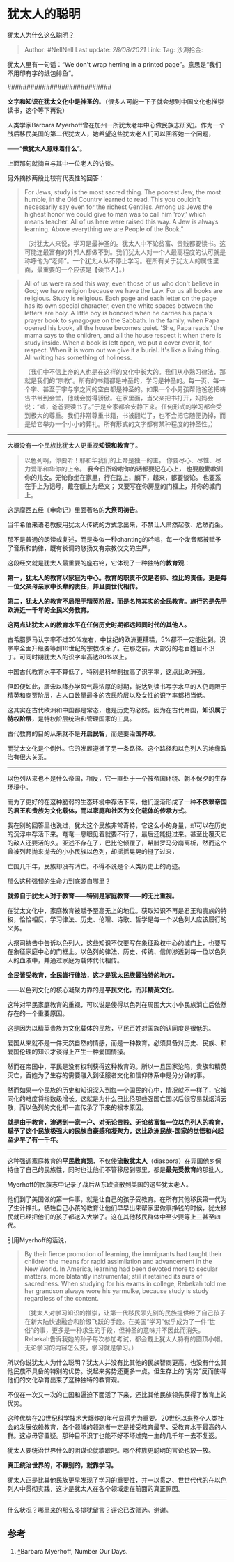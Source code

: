 # 犹太人的聪明
[犹太人为什么这么聪明？](https://www.zhihu.com/question/19597316/answer/1627431992)

> Author: #NellNell
> Last update: *28/08/2021*
> Link:
> Tag:
> 沙海拾金:

犹太人里有一句话：“We don't wrap herring in a printed page”。意思是“我们不用印有字的纸包鲱鱼”。

###########################

**文字和知识在犹太文化中是神圣的**。（很多人可能一下子就会想到中国文化也推崇读书，这个等下再说）

人类学家Barbara Myerhoff曾在加州一所犹太老年中心做民族志研究[1](#ref_1)。作为一个战后移民美国的第二代犹太人，她希望这些犹太老人们可以回答她一个问题，

——“**做犹太人意味着什么**”。

上面那句就摘自与其中一位老人的访谈。

另外摘抄两段比较有代表性的回答：

> For Jews, study is the most sacred thing. The poorest Jew, the most humble, in the Old Country learned to read. This you couldn't necessarily say even for the richest Gentiles. Among us Jews the highest honor we could give to man was to call him 'rov,' which means teacher. All of us here were raised this way. A Jew is always learning. Above everything we are People of the Book."
>
> （对犹太人来说，学习是最神圣的。犹太人中不论贫富、贵贱都要读书。这可能连最富有的外邦人都做不到。我们犹太人对一个人最高程度的认可就是称呼他为“老师”。一个犹太人从不停止学习。在所有关于犹太人的属性里面，最重要的一个应该是【读书人】。）

> All of us were raised this way, even those of us who don't believe in God; we have religion because we have the Law. For us all books are religious. Study is religious. Each page and each letter on the page has its own special character, even the white spaces between the letters are holy. A little boy is honored when he carries his papa's prayer book to synagogue on the Sabbath. In the family, when Papa opened his book, all the house becomes quiet. 'She, Papa reads,' the mama says to the children, and all the house respect it when there is study inside. When a book is left open, we put a cover over it, for respect. When it is worn out we give it a burial. It's like a living thing. All writing has something of holiness.
>
> （我们中不信上帝的人也是在这样的文化中长大的。我们从小熟习律法，那就是我们的“宗教”。所有的书籍都是神圣的，学习是神圣的。每一页、每一个字、甚至于字与字之间的空白都是神圣的。如果一个小男孩帮他爸爸把祷告书带到会堂，他就会觉得骄傲。在家里面，当父亲把书打开，妈妈会说：“嘘，爸爸要读书了。”于是全家都会安静下来。任何形式的学习都会受到极大的尊重。我们非常尊重书籍，书被翻烂了，也不会把它随便扔掉，而是给它举办一个小小的葬礼。所有形式的文字都有某种程度的神圣性。）

---

大概没有一个民族比犹太人更重视**知识和教育**了。

> 以色列啊，你要听！耶和华我们的上帝是独一的主。 你要尽心、尽性、尽力爱耶和华你的上帝。 **我今日所吩咐你的话都要记在心上， 也要殷勤教训你的儿女。无论你坐在家里，行在路上，躺下，起来，都要谈论。 也要系在手上为记号，戴在额上为经文； 又要写在你房屋的门框上，并你的城门上**。

这是摩西五经《申命记》里面著名的**大祭司祷告**。

当年希伯来语老教授用犹太人传统的方式念出来，不禁让人肃然起敬、危然而坐。

那不是普通的朗读或复述，而是类似一种chanting的吟唱，每一个发音都被赋予了音乐和韵律，既有长调的悠扬又有宗教仪文的庄严。

这段经文就是犹太人最重要的座右铭，它体现了一种独特的**教育观**：

**第一，犹太人的教育以家庭为中心。教育的职责不仅是老师、拉比的责任，更是每一位父亲母亲家中长辈的责任，并且要世代相传。**

**第二，犹太人的教育不局限于精英阶层，而是名符其实的全民教育。施行的是先于欧洲近一千年的全民义务教育。**

**这两点让犹太人的教育水平在任何历史时期都远超同时代的其他人。**

古希腊罗马认字率不过20%左右，中世纪的欧洲更糟糕，5%都不一定能达到。识字率全面升级要等到16世纪的宗教改革了。在那之前，大部分的老百姓目不识丁。可同时期犹太人的识字率高达80%以上。

中国古代教育水平不算低了，特别是科举制拉高了识字率，这点比欧洲强。

但即便如此，唐宋以降办学风气最浓厚的时期，能达到读书写字水平的人仍局限于精英和商贾阶层，占人口数量最多的农民阶层以及女性的识字率都相当低。

这其实在古代欧洲和中国都是常态，也是历史的必然。因为在古代帝国，**知识属于特权阶层**，是特权阶层统治和管理国家的工具。

古代教育的目的从来就不是**开启民智**，而是要**治国养政**。

而犹太文化是个例外。它的发展遵循了另一条路径。这个路径和以色列人的地缘政治有很大关系。

---

以色列从来也不是什么帝国，相反，它一直处于一个被帝国环绕、朝不保夕的生存环境中。

而为了更好的在这种脆弱的生态环境中存活下来，他们逐渐形成了一种**不依赖帝国的君王和贵族为文化载体，而以家庭和社区为文化载体的传承方式**。

我在别的回答里也说过，犹太这个民族非常奇特，它这么小的身量，却可以在历史的沉浮中存活下来。奄奄一息眼见着就要不行了，最后还能挺过来。甚至比覆灭它的敌人还要活的久。亚述不存在了，巴比伦倾覆了，希腊罗马分崩离析，然而这个曾被列邦抛来抛去的小小民族以色列，却摇摇晃晃的挺了过来，

亡国几千年，民族却没有消亡。不得不说是个人类历史上的奇迹。

那么这种强韧的生命力到底源自哪里？

**就源自于犹太人对于教育——特别是家庭教育——的无比重视。**

在犹太文化中，家庭教育被赋予至高无上的地位。获取知识不再是君王和贵族的特权，恰恰相反，学习律法、历史、伦理、诗歌、哲学是每一个以色列人应该履行的义务。

大祭司祷告中告诉以色列人，这些知识不仅要写在象征政权中心的城门上，也要写在象征家庭中心的门框上。以色列的律法、历史、传统、信仰渗透到每一位以色列人的血液中，并通过家庭为载体代代相传。

**全民皆受教育，全民皆行律法，这才是犹太民族最独特的地方。**

——以色列文化的核心凝聚力靠的是**平民文化**，而非**精英文化**。

这种对平民家庭教育的重视，可以说是使得以色列在周围大大小小民族消亡后依然存在的一个重要原因。

这是因为以精英贵族为文化载体的民族，平民百姓对国族的认同度是很低的。

爱国从来就不是一件天然自然的情感，而是一种教育。必须具备对历史、民族、和爱国伦理的知识才谈得上产生一种爱国情操。

然而在帝国中，平民是没有权利获得这种教育的。所以一旦国家沦陷，贵族和精英灭亡，百姓为了生存的需要融入到征服者文化和信仰体系中是分分钟的事。

然而如果一个民族的历史和知识深入到每一个国民的心中，情况就不一样了，它被同化的难度将指数级增长。这就是为什么巴比伦那些强国亡国以后很容易就烟消云散，而以色列的文化却一直传承了下来的根本原因。

**就是由于教育，渗透到一家一户、对无论贵贱、无论贫富每一位以色列人的教育，赋予了这个民族极强大的民族自豪感和凝聚力，这比欧洲民族-国家的觉悟和兴起至少早了有一千年。**

---

这种强调家庭教育的**平民教育观**，不仅使**流散犹太人**（diaspora）在异国他乡保持住了自己的民族性，同时也让他们不管移居到哪里，都是**最先受教育**的那批人。

Myerhoff的民族志中记录了战后从东欧流散到美国的这些犹太老人。

他们到了美国做的第一件事，就是让自己的孩子受教育。在所有其他移民第一代为了生计挣扎，牺牲自己小孩的教育让他们早早出来帮家里做事挣钱的时候，犹太移民就已经把他们的孩子都送入大学了。这在其他移民群体中至少要等上三甚至四代。

引用Myerhoff的话说，

> By their fierce promotion of learning, the immigrants had taught their children the means for rapid assimilation and advancement in the New World. In America, learning had been devoted more to secular matters, more blatantly instrumental; still it retained its aura of sacredness. When studying for his exams in college, Rebekah told me her grandson always wore his yarmulke, because study is study regardless of the content.
>
> （犹太人对学习知识的推崇，让第一代移民领先别的民族提供给了自己孩子在新大陆快速融合和阶级飞跃的手段。在美国“学习”似乎成为了一件“世俗”的事，更多是一种求生的手段，但神圣的意味并不因此而消失。Rebekah告诉我她的孙子每次参加考试，都会戴上犹太人特有的圆顶小帽。无论学习的内容怎么变，学习就是学习。）

所以你说犹太人为什么聪明？犹太人并没有比其他的民族智商更高，也没有什么其他民族不具备的特别的优势。说起来劣势还更多一点。但生存上的“劣势”反而使得他们的文化孕育出来了这种独特的教育观。

不仅在一次又一次的亡国和逼迫下面活了下来，还比其他民族领先获得了教育上的优势。

这种优势在20世纪科学技术大爆炸的年代显得尤为重要。20世纪以来整个人类社会的发展依赖教育，各个领域的领跑者一定是接受教育最早、受教育水平最高的人群。这点毋容置疑。那种目不识丁也能不好不坏过完一生的几千年一去不复返。

犹太人要统治世界什么的阴谋论就歇歇吧。哪个种族更聪明的言论也放一放。

**真正统治世界的，不靠别的，就靠学习。**

犹太人正是比其他民族更早发现了学习的重要性，并一以贯之、世世代代的在以色列人中贯彻实践，这才是犹太人在各个领域走在前面的真正原因。

---

什么状况？哪里来的那么多排犹留言？评论已改筛选。谢谢。

## 参考

1.  [^](#ref_1_0)Barbara Myerhoff, Number Our Days.
